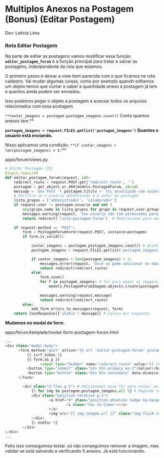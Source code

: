 # **Multiplos Anexos na Postagem (Bonus)** (Editar Postagem)

Dev: Letícia Lima

### Rota Editar Postagem

Na parte de editar as postagens vamos modificar essa função **`editar_postagem_forum`** é a função principal para tratar e salvar as postagens, indenpendente da rota que estamos.

O primeiro passo é deixar a view bem parecida com o que ficamos na rota cadastro. Vai mudar algumas coisas, como por exemplo quando editamos um objeto temos que contar e saber a quantidade anexo a postagem já tem e quantos ainda podem ser enviados. 

Isso podemos pegar o objeto a postagem e acessar todos os arquivos relacionados com essa postagem. 

`**contar_imagens = postagem.postagem_imagens.count()` Conta quantos anexos tem.**

**`postagem_imagens = request.FILES.getlist('postagem_imagens')` Quantos o usuario está enviando.**

Nisso aplicamos uma condição. `**if contar_imagens + len(postagem_imagens) > 5:`** 

apps/forum/views.py

```python
# Editar Postagem (ID)
@login_required
def editar_postagem_forum(request, id):
    redirect_route = request.POST.get('redirect_route', '') 
    postagem = get_object_or_404(models.PostagemForum, id=id)
    message = 'Seu Post '+ postagem.titulo +' foi atualizado com sucesso!'
    # Verifica se o usuário autenticado é o autor da postagem
    lista_grupos = ['administrador', 'colaborador']
    if request.user != postagem.usuario and not (
        any(grupo.name in lista_grupos for grupo in request.user.groups.all()) or request.user.is_superuser):
        messages.warning(request, 'Seu usuário não tem permissões para acessar essa pagina.')
        return redirect('lista-postagem-forum')  # Redireciona para uma página de erro ou outra página adequada
    
    if request.method == 'POST':
        form = PostagemForumForm(request.POST, instance=postagem)
        if form.is_valid():
            
            contar_imagens = postagem.postagem_imagens.count() # Quantidade de imagens sque já tenho no post
            postagem_imagens = request.FILES.getlist('postagem_imagens') # Quantidade de imagens que estou enviando para salvar

            if contar_imagens + len(postagem_imagens) > 5:
                messages.error(request, 'Você só pode adicionar no máximo 5 imagens.')
                return redirect(redirect_route)
            else: 
                form.save()
                for f in postagem_imagens: # for para pegar as imagens e salvar.
                    models.PostagemForumImagem.objects.create(postagem=form, imagem=f)
                    
                messages.warning(request,message)
                return redirect(redirect_route)
        else:
            add_form_errors_to_messages(request, form) 
    return JsonResponse({'status': message}) # Coloca por enquanto.
```

**Mudamos no modal do form.**

apps/forum/template/modal-form-postagem-forum.html

```python
...
<div class="modal-body">
	  <form method="post" action="{% url 'editar-postagem-forum' postagem.id %}" enctype="multipart/form-data">
	      {% csrf_token %}
	      {{ form.as_p }} 
				<input type="hidden" name="redirect_route" value="{{ request.path }}">
	      <button type="submit" class="btn btn-primary mx-2">Salvar</button>
	      <button type="button" class="btn btn-secondary" data-dismiss="modal">Cancelar</button>
	  </form>

		<div class="d-flex g-3"> # Adicionamos esse for para exibir as imagens no formulário
			{% for img in postagem.postagem_imagens.all %} # Pegando todas as imagens relacionadas com a postagem
			<div class="position-relative p-2">
					<a href="#" class="position-absolute badge bg-danger">
							<i class="fas fa-times"></i>
					</a>
					<img src="{{ img.imagem.url }}" class="img-fluid rounded" alt="{{img.id}}" width="100"> 
			</div>
			{% endfor %}
		</div>
</div>
...
```

Feito isso conseguimos testar.  só não conseguimos remover a imagem, mas validar se está salvando e verificando 5 anexos. Já está funcionando.